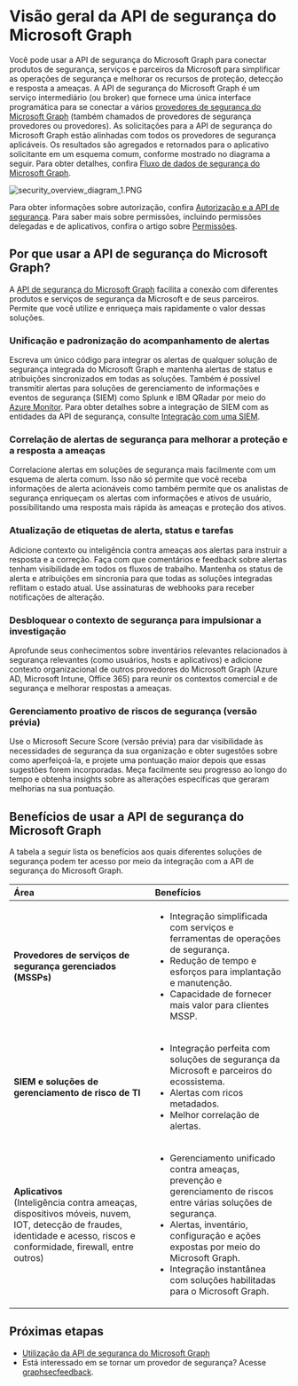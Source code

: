 # <a name="microsoft-graph-security-api-overview"></a>Visão geral da API de segurança do Microsoft Graph

Você pode usar a API de segurança do Microsoft Graph para conectar produtos de segurança, serviços e parceiros da Microsoft para simplificar as operações de segurança e melhorar os recursos de proteção, detecção e resposta a ameaças. A API de segurança do Microsoft Graph é um serviço intermediário (ou broker) que fornece uma única interface programática para se conectar a vários [provedores de segurança do Microsoft Graph](../api-reference/v1.0/resources/securityvendorinformation.md) (também chamados de provedores de segurança provedores ou provedores). As solicitações para a API de segurança do Microsoft Graph estão alinhadas com todos os provedores de segurança aplicáveis. Os resultados são agregados e retornados para o aplicativo solicitante em um esquema comum, conforme mostrado no diagrama a seguir. Para obter detalhes, confira [Fluxo de dados de segurança do Microsoft Graph](security-dataflow.md).

![security_overview_diagram_1.PNG](./images/security_overview_diagram_1.png)

Para obter informações sobre autorização, confira [Autorização e a API de segurança](security-authorization.md). Para saber mais sobre permissões, incluindo permissões delegadas e de aplicativos, confira o artigo sobre [Permissões](permissions_reference.md#security-permissions).

## <a name="why-use-the-microsoft-graph-security-api"></a>Por que usar a API de segurança do Microsoft Graph?

A [API de segurança do Microsoft Graph](../api-reference/v1.0/resources/security-api-overview.md) facilita a conexão com diferentes produtos e serviços de segurança da Microsoft e de seus parceiros. Permite que você utilize e enriqueça mais rapidamente o valor dessas soluções.

### <a name="unify-and-standardize-alert-tracking"></a>Unificação e padronização do acompanhamento de alertas

Escreva um único código para integrar os alertas de qualquer solução de segurança integrada do Microsoft Graph e mantenha alertas de status e atribuições sincronizados em todas as soluções. Também é possível transmitir alertas para soluções de gerenciamento de informações e eventos de segurança (SIEM) como Splunk e IBM QRadar por meio do [Azure Monitor](https://docs.microsoft.com/en-us/azure/monitoring-and-diagnostics/monitor-stream-monitoring-data-event-hubs#what-can-i-do-with-the-monitoring-data-being-sent-to-my-event-hub). Para obter detalhes sobre a integração de SIEM com as entidades da API de segurança, consulte [Integração com uma SIEM](security_siemintegration.md).

### <a name="correlate-security-alerts-to-improve-threat-protection-and-response"></a>Correlação de alertas de segurança para melhorar a proteção e a resposta a ameaças

Correlacione alertas em soluções de segurança mais facilmente com um esquema de alerta comum. Isso não só permite que você receba informações de alerta acionáveis como também permite que os analistas de segurança enriqueçam os alertas com informações e ativos de usuário, possibilitando uma resposta mais rápida às ameaças e proteção dos ativos.  

### <a name="update-alert-tags-status-and-assignments"></a>Atualização de etiquetas de alerta, status e tarefas

Adicione contexto ou inteligência contra ameaças aos alertas para instruir a resposta e a correção. Faça com que comentários e feedback sobre alertas tenham visibilidade em todos os fluxos de trabalho. Mantenha os status de alerta e atribuições em sincronia para que todas as soluções integradas reflitam o estado atual. Use assinaturas de webhooks para receber notificações de alteração.  

### <a name="unlock-security-context-to-drive-investigation"></a>Desbloquear o contexto de segurança para impulsionar a investigação

Aprofunde seus conhecimentos sobre inventários relevantes relacionados à segurança relevantes (como usuários, hosts e aplicativos) e adicione contexto organizacional de outros provedores do Microsoft Graph (Azure AD, Microsoft Intune, Office 365) para reunir os contextos comercial e de segurança e melhorar respostas a ameaças.

### <a name="proactively-manage-security-risks-preview"></a>Gerenciamento proativo de riscos de segurança (versão prévia)

Use o Microsoft Secure Score (versão prévia) para dar visibilidade às necessidades de segurança da sua organização e obter sugestões sobre como aperfeiçoá-la, e projete uma pontuação maior depois que essas sugestões forem incorporadas. Meça facilmente seu progresso ao longo do tempo e obtenha insights sobre as alterações específicas que geraram melhorias na sua pontuação.

## <a name="benefits-of-using-the-microsoft-graph-security-api"></a>Benefícios de usar a API de segurança do Microsoft Graph

A tabela a seguir lista os benefícios aos quais diferentes soluções de segurança podem ter acesso por meio da integração com a API de segurança do Microsoft Graph.  

|**Área**     | **Benefícios**|
|:---------------|:---------|
|**Provedores de serviços de segurança gerenciados (MSSPs)**|<ul><li>Integração simplificada com serviços e ferramentas de operações de segurança.</li> <li>Redução de tempo e esforços para implantação e manutenção.</li> <li>Capacidade de fornecer mais valor para clientes MSSP.</li></ul>|
|**SIEM e soluções de gerenciamento de risco de TI**|<ul><li>Integração perfeita com soluções de segurança da Microsoft e parceiros do ecossistema.</li> <li>Alertas com ricos metadados.</li> <li>Melhor correlação de alertas.</li></ul>|
|**Aplicativos** <br>(Inteligência contra ameaças, dispositivos móveis, nuvem, IOT, detecção de fraudes, identidade e acesso, riscos e conformidade, firewall, entre outros)|<ul><li>Gerenciamento unificado contra ameaças, prevenção e gerenciamento de riscos entre várias soluções de segurança.</li> <li>Alertas, inventário, configuração e ações expostas por meio do Microsoft Graph.</li> <li>Integração instantânea com soluções habilitadas para o Microsoft Graph.</li></ul>|

## <a name="next-steps"></a>Próximas etapas

- [Utilização da API de segurança do Microsoft Graph](../api-reference/v1.0/resources/security-api-overview.md)
- Está interessado em se tornar um provedor de segurança? Acesse [graphsecfeedback](mailto:graphsecfeedback@microsoft.com).
